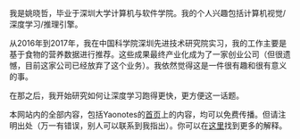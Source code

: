 我是姚晓哲，毕业于深圳大学计算机与软件学院。我的个人兴趣包括计算机视觉/深度学习/推理引擎。

从2016年到2017年，我在中国科学院深圳先进技术研究院实习，我的工作主要是基于食物的营养数据进行推荐。这些成果最终产业化成为了一家创业公司（但很遗憾，目前这家公司已经放弃了这个业务）。我依然觉得这是一件很有趣和很有意义的事。

在那之后，我开始研究如何让深度学习跑得更快，更方便这一话题。

本网站内的全部内容，包括Yaonotes的[首页](https://yaonotes.org)上的内容，均可以免费传播。但请注明出处（万一有错误，别人可以联系到我指出）。你可以在[这里](https://creativecommons.org/licenses/by-nc-sa/4.0/deed.zh)找到更多的解释。